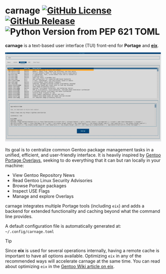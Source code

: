 # carnage [![GitHub License](https://img.shields.io/github/license/dsafxP/carnage)](LICENSE) [![GitHub Release](https://img.shields.io/github/v/release/dsafxP/carnage)](https://github.com/dsafxP/carnage/releases) ![Python Version from PEP 621 TOML](https://img.shields.io/python/required-version-toml?tomlFilePath=https%3A%2F%2Fraw.githubusercontent.com%2FdsafxP%2Fcarnage%2Fmain%2Fpyproject.toml)

**carnage** is a text-based user interface (TUI) front-end for **Portage** and [**eix**](https://wiki.gentoo.org/wiki/Eix).

<p align="center">
  <img src="./.github/carnage_alacritty_textual-light.webp" alt="Preview" width="700">
</p>

Its goal is to centralize common Gentoo package management tasks in a unified, efficient, and user-friendly interface. It is heavily inspired by [Gentoo Portage Overlays](https://gpo.zugaina.org/), seeking to do everything that it can but ran locally in your machine:

- View Gentoo Repository News
- Read Gentoo Linux Security Advisories
- Browse Portage packages
- Inspect USE Flags
- Manage and explore Overlays

carnage integrates multiple Portage tools (including `eix`) and adds a backend for extended functionality and caching beyond what the command line provides.

A default configuration file is automatically generated at: `~/.config/carnage.toml`

> [!TIP]
> Since **eix** is used for several operations internally, having a remote cache is important to have all options available. Optimizing `eix` in any of the recommended ways will accelerate carnage at the same time. You can read about optimizing `eix` in the [Gentoo Wiki article on eix](https://wiki.gentoo.org/wiki/Eix).

<!--
# Installation

carnage is available through the [GURU](https://wiki.gentoo.org/wiki/Project:GURU) overlay:

```bash
emerge --ask app-portage/carnage
```
-->
